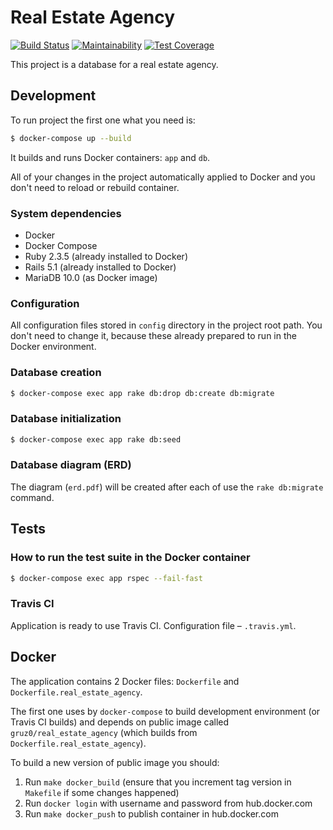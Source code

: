 # Real Estate Agency


[![Build Status](https://travis-ci.org/gruz0/real_estate_agency.svg?branch=master)](https://travis-ci.org/gruz0/real_estate_agency)
[![Maintainability](https://api.codeclimate.com/v1/badges/db0acd56daab29bab9ab/maintainability)](https://codeclimate.com/github/gruz0/real_estate_agency/maintainability)
[![Test Coverage](https://api.codeclimate.com/v1/badges/db0acd56daab29bab9ab/test_coverage)](https://codeclimate.com/github/gruz0/real_estate_agency/test_coverage)

This project is a database for a real estate agency.

## Development

To run project the first one what you need is:
```bash
$ docker-compose up --build
```

It builds and runs Docker containers: `app` and `db`.

All of your changes in the project automatically applied to Docker and you don't need to reload or rebuild container.

### System dependencies

* Docker
* Docker Compose
* Ruby 2.3.5 (already installed to Docker)
* Rails 5.1 (already installed to Docker)
* MariaDB 10.0 (as Docker image)

### Configuration

All configuration files stored in `config` directory in the project root path. You don't need to change it, because
these already prepared to run in the Docker environment.

### Database creation

```bash
$ docker-compose exec app rake db:drop db:create db:migrate
```

### Database initialization

```bash
$ docker-compose exec app rake db:seed
```

### Database diagram (ERD)

The diagram (`erd.pdf`) will be created after each of use the `rake db:migrate` command.

## Tests

### How to run the test suite in the Docker container

```bash
$ docker-compose exec app rspec --fail-fast
```

### Travis CI

Application is ready to use Travis CI. Configuration file – `.travis.yml`.

## Docker

The application contains 2 Docker files: `Dockerfile` and `Dockerfile.real_estate_agency`.

The first one uses by `docker-compose` to build development environment (or Travis CI builds) and depends
on public image called `gruz0/real_estate_agency` (which builds from `Dockerfile.real_estate_agency`).

To build a new version of public image you should:

1. Run `make docker_build` (ensure that you increment tag version in `Makefile` if some changes happened)
2. Run `docker login` with username and password from hub.docker.com
3. Run `make docker_push` to publish container in hub.docker.com
